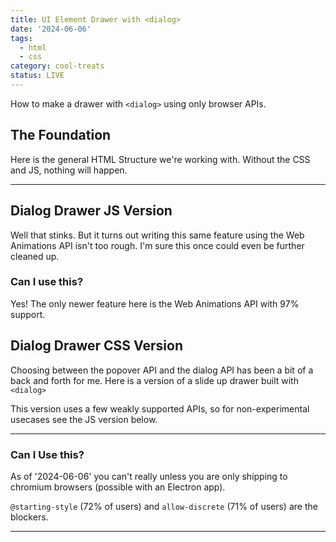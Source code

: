 ```yaml
---
title: UI Element Drawer with <dialog>
date: '2024-06-06'
tags:
  - html
  - css
category: cool-treats
status: LIVE
---
```

<script>
	import HTML from '$/demos/drawer/HTML.demo'
	import Dialog from '$/demos/drawer/CSS.demo'
	import DialogJS from '$/demos/drawer/DialogJS.demo'
</script>

How to make a drawer with `<dialog>` using only browser APIs.

<!-- excerpt -->

## The Foundation

Here is the general HTML Structure we're working with. Without the CSS and JS, nothing will happen.

<HTML />

___

## Dialog Drawer JS Version

Well that stinks. But it turns out writing this same feature using the Web Animations API isn't too rough. I'm sure this once could even be further cleaned up. 

<DialogJS />

### Can I use this?

Yes! The only newer feature here is the Web Animations API with 97% support.

## Dialog Drawer CSS Version

Choosing between the popover API and the dialog API has been a bit of a back and forth for me. Here is a version of a slide up drawer built with `<dialog>`

This version uses a few weakly supported APIs, so for non-experimental usecases see the JS version below.

___

<CSS />

### Can I Use this? 

As of '2024-06-06' you can't really unless you are only shipping to chromium browsers (possible with an Electron app).

`@starting-style` (72% of users) and `allow-discrete` (71% of users) are the blockers. 
___